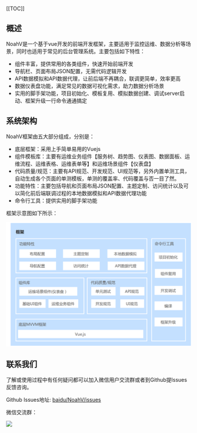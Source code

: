 [[TOC]]

## 概述

NoahV是一个基于vue开发的前端开发框架，主要适用于监控运维、数据分析等场景，同时也适用于常见的后台管理系统。主要包括如下特性：

* 组件丰富，提供常用的各类组件，快速开始前端开发
* 导航栏、页面布局JSON配置，无需代码逻辑开发
* API数据模拟和API数据代理，让前后端不再耦合，联调更简单，效率更高
* 数据仪表盘功能，满足常见的数据可视化需求，助力数据分析场景
* 实用的脚手架功能，项目初始化、模板复用、模拟数据创建、调试server启动、框架升级一行命令通通搞定

## 系统架构

NoahV框架由五大部分组成，分别是：



* 底层框架：采用上手简单易用的Vuejs
* 组件模板库：主要有运维业务组件【服务树、趋势图、仪表图、数据面板、运维流程、运维表格、运维表单等】和运维场景组件【仪表盘】
* 代码质量/规范：主要有API规范、开发规范、UI规范等，另外内置单测工具，自动生成各个页面的单测模板，单测的覆盖率、代码覆盖与否一目了然。
* 功能特性：主要包括导航和页面布局JSON配置、主题定制、访问统计以及可以简化前后端联调过程的本地数据模拟和API数据代理功能
* 命令行工具：提供实用的脚手架功能
            

框架示意图如下所示：

<img src="../common/assets/img/noahv.png" width="600">

## 联系我们

了解或使用过程中有任何疑问都可以加入微信用户交流群或者到Github提Issues反馈咨询。

Github Issues地址: <a href="https://github.com/baidu/NoahV/issues" target="_blank">baidu/NoahV/issues <nv-icon type="export"/></a> 

微信交流群：

<img src="https://noahv.cdn.bcebos.com/github%2Ff414efb2572218cd6756ca483.jpg" width="260px">

